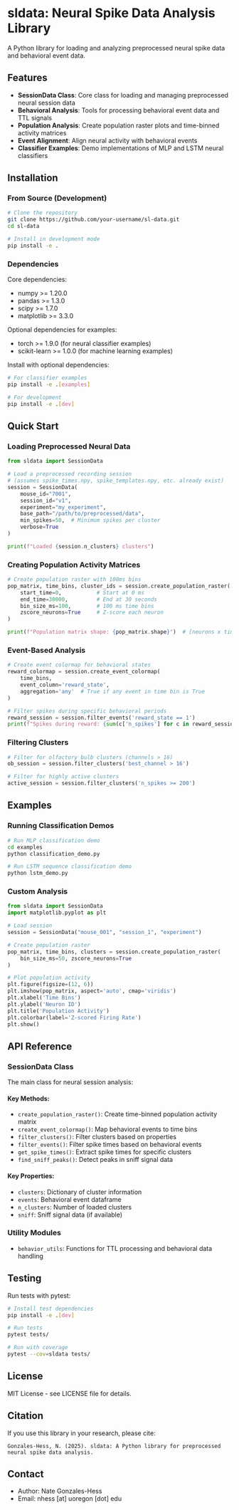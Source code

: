 # sldata: Neural Spike Data Analysis Library

A Python library for loading and analyzing preprocessed neural spike data and behavioral event data.

## Features

- **SessionData Class**: Core class for loading and managing preprocessed neural session data
- **Behavioral Analysis**: Tools for processing behavioral event data and TTL signals
- **Population Analysis**: Create population raster plots and time-binned activity matrices
- **Event Alignment**: Align neural activity with behavioral events
- **Classifier Examples**: Demo implementations of MLP and LSTM neural classifiers

## Installation

### From Source (Development)

```bash
# Clone the repository
git clone https://github.com/your-username/sl-data.git
cd sl-data

# Install in development mode
pip install -e .
```

### Dependencies

Core dependencies:
- numpy >= 1.20.0
- pandas >= 1.3.0
- scipy >= 1.7.0
- matplotlib >= 3.3.0

Optional dependencies for examples:
- torch >= 1.9.0 (for neural classifier examples)
- scikit-learn >= 1.0.0 (for machine learning examples)

Install with optional dependencies:
```bash
# For classifier examples
pip install -e .[examples]

# For development
pip install -e .[dev]
```

## Quick Start

### Loading Preprocessed Neural Data

```python
from sldata import SessionData

# Load a preprocessed recording session
# (assumes spike_times.npy, spike_templates.npy, etc. already exist)
session = SessionData(
    mouse_id="7001",
    session_id="v1", 
    experiment="my_experiment",
    base_path="/path/to/preprocessed/data",
    min_spikes=50,  # Minimum spikes per cluster
    verbose=True
)

print(f"Loaded {session.n_clusters} clusters")
```

### Creating Population Activity Matrices

```python
# Create population raster with 100ms bins
pop_matrix, time_bins, cluster_ids = session.create_population_raster(
    start_time=0,           # Start at 0 ms
    end_time=30000,         # End at 30 seconds  
    bin_size_ms=100,        # 100 ms time bins
    zscore_neurons=True     # Z-score each neuron
)

print(f"Population matrix shape: {pop_matrix.shape}")  # [neurons x time_bins]
```

### Event-Based Analysis

```python
# Create event colormap for behavioral states
reward_colormap = session.create_event_colormap(
    time_bins, 
    event_column='reward_state',
    aggregation='any'  # True if any event in time bin is True
)

# Filter spikes during specific behavioral periods  
reward_session = session.filter_events('reward_state == 1')
print(f"Spikes during reward: {sum(c['n_spikes'] for c in reward_session.clusters.values())}")
```

### Filtering Clusters

```python
# Filter for olfactory bulb clusters (channels > 16)
ob_session = session.filter_clusters('best_channel > 16')

# Filter for highly active clusters
active_session = session.filter_clusters('n_spikes >= 200')
```

## Examples

### Running Classification Demos

```bash
# Run MLP classification demo
cd examples
python classification_demo.py

# Run LSTM sequence classification demo  
python lstm_demo.py
```

### Custom Analysis

```python
from sldata import SessionData
import matplotlib.pyplot as plt

# Load session
session = SessionData("mouse_001", "session_1", "experiment")

# Create population raster
pop_matrix, time_bins, clusters = session.create_population_raster(
    bin_size_ms=50, zscore_neurons=True
)

# Plot population activity
plt.figure(figsize=(12, 6))
plt.imshow(pop_matrix, aspect='auto', cmap='viridis')
plt.xlabel('Time Bins')
plt.ylabel('Neuron ID') 
plt.title('Population Activity')
plt.colorbar(label='Z-scored Firing Rate')
plt.show()
```

## API Reference

### SessionData Class

The main class for neural session analysis:

#### Key Methods:

- `create_population_raster()`: Create time-binned population activity matrix
- `create_event_colormap()`: Map behavioral events to time bins
- `filter_clusters()`: Filter clusters based on properties
- `filter_events()`: Filter spike times based on behavioral events
- `get_spike_times()`: Extract spike times for specific clusters
- `find_sniff_peaks()`: Detect peaks in sniff signal data

#### Key Properties:

- `clusters`: Dictionary of cluster information
- `events`: Behavioral event dataframe
- `n_clusters`: Number of loaded clusters
- `sniff`: Sniff signal data (if available)

### Utility Modules

- `behavior_utils`: Functions for TTL processing and behavioral data handling

## Testing

Run tests with pytest:

```bash
# Install test dependencies
pip install -e .[dev]

# Run tests
pytest tests/

# Run with coverage
pytest --cov=sldata tests/
```

## License

MIT License - see LICENSE file for details.

## Citation

If you use this library in your research, please cite:

```
Gonzales-Hess, N. (2025). sldata: A Python library for preprocessed neural spike data analysis.
```

## Contact

- Author: Nate Gonzales-Hess
- Email: nhess [at] uoregon [dot] edu